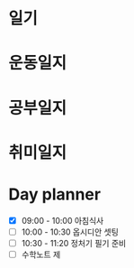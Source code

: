 # 일기

# 운동일지


# 공부일지
# 취미일지
# Day planner

- [x] 09:00 - 10:00 아침식사
- [ ] 10:00 - 10:30 옵시디안 셋팅
- [ ] 10:30 - 11:20 정처기 필기 준비
- [ ] 수학노트 제